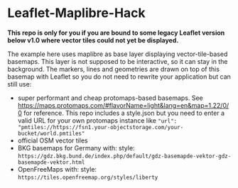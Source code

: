 # Leaflet-Maplibre-Hack

**This repo is only for you if you are bound to some legacy Leaflet version below v1.0 where vector tiles could not yet be displayed.**

The example here uses maplibre as base layer displaying vector-tile-based basemaps. This layer is not supposed to be interactive, so it can stay in the background. The markers, lines and geometries are drawn on top of this basemap with Leaflet so you do not need to rewrite your application but can still use:

- super performant and cheap protomaps-based basemaps. See https://maps.protomaps.com/#flavorName=light&lang=en&map=1.22/0/0 for reference. This repo includes a style.json but you need to enter a valid URL for your own protomaps instance like `"url": "pmtiles://https://fsn1.your-objectstorage.com/your-bucket/world.pmtiles"`
- official OSM vector tiles
- BKG basemaps for Germany with: style: `https://gdz.bkg.bund.de/index.php/default/gdz-basemapde-vektor-gdz-basemapde-vektor.html`
- OpenFreeMaps with: style: `https://tiles.openfreemap.org/styles/liberty`




